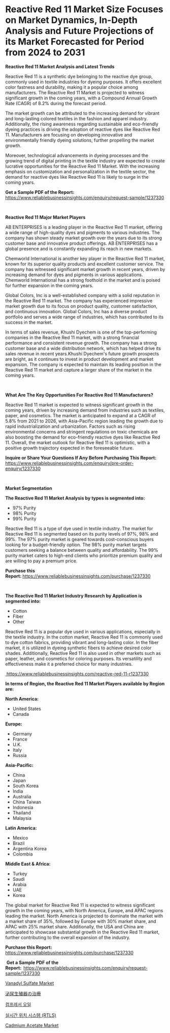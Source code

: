 <p><h1>Reactive Red 11 Market Size Focuses on Market Dynamics, In-Depth Analysis and Future Projections of its Market Forecasted for Period from 2024 to 2031</h1></p><p><strong>Reactive Red 11 Market Analysis and Latest Trends</strong></p>
<p><p>Reactive Red 11 is a synthetic dye belonging to the reactive dye group, commonly used in textile industries for dyeing purposes. It offers excellent color fastness and durability, making it a popular choice among manufacturers. The Reactive Red 11 Market is projected to witness significant growth in the coming years, with a Compound Annual Growth Rate (CAGR) of 8.2% during the forecast period.</p><p>The market growth can be attributed to the increasing demand for vibrant and long-lasting colored textiles in the fashion and apparel industry. Additionally, the rising awareness regarding sustainable and eco-friendly dyeing practices is driving the adoption of reactive dyes like Reactive Red 11. Manufacturers are focusing on developing innovative and environmentally friendly dyeing solutions, further propelling the market growth.</p><p>Moreover, technological advancements in dyeing processes and the growing trend of digital printing in the textile industry are expected to create lucrative opportunities for the Reactive Red 11 Market. With the increasing emphasis on customization and personalization in the textile sector, the demand for reactive dyes like Reactive Red 11 is likely to surge in the coming years.</p></p>
<p><strong>Get a Sample PDF of the Report:&nbsp;</strong> <a href="https://www.reliablebusinessinsights.com/enquiry/request-sample/1237330">https://www.reliablebusinessinsights.com/enquiry/request-sample/1237330</a></p>
<p>&nbsp;</p>
<p><strong>Reactive Red 11 Major Market Players</strong></p>
<p><p>AB ENTERPRISES is a leading player in the Reactive Red 11 market, offering a wide range of high-quality dyes and pigments to various industries. The company has shown steady market growth over the years due to its strong customer base and innovative product offerings. AB ENTERPRISES has a global presence and is constantly expanding its reach in new markets.</p><p>Chemworld International is another key player in the Reactive Red 11 market, known for its superior quality products and excellent customer service. The company has witnessed significant market growth in recent years, driven by increasing demand for dyes and pigments in various applications. Chemworld International has a strong foothold in the market and is poised for further expansion in the coming years.</p><p>Global Colors, Inc is a well-established company with a solid reputation in the Reactive Red 11 market. The company has experienced impressive market growth due to its focus on product quality, customer satisfaction, and continuous innovation. Global Colors, Inc has a diverse product portfolio and serves a wide range of industries, which has contributed to its success in the market.</p><p>In terms of sales revenue, Khushi Dyechem is one of the top-performing companies in the Reactive Red 11 market, with a strong financial performance and consistent revenue growth. The company has a strong customer base and a wide distribution network, which has helped drive its sales revenue in recent years.Khushi Dyechem's future growth prospects are bright, as it continues to invest in product development and market expansion. The company is expected to maintain its leading position in the Reactive Red 11 market and capture a larger share of the market in the coming years.</p></p>
<p>&nbsp;</p>
<p><strong>What Are The Key Opportunities For Reactive Red 11 Manufacturers?</strong></p>
<p><p>Reactive Red 11 market is expected to witness significant growth in the coming years, driven by increasing demand from industries such as textiles, paper, and cosmetics. The market is anticipated to expand at a CAGR of 5.8% from 2021 to 2026, with Asia-Pacific region leading the growth due to rapid industrialization and urbanization. Factors such as rising environmental concerns and stringent regulations on toxic chemicals are also boosting the demand for eco-friendly reactive dyes like Reactive Red 11. Overall, the market outlook for Reactive Red 11 is optimistic, with a positive growth trajectory expected in the foreseeable future.</p></p>
<p><strong>Inquire or Share Your Questions If Any Before Purchasing This Report:</strong> <a href="https://www.reliablebusinessinsights.com/enquiry/pre-order-enquiry/1237330">https://www.reliablebusinessinsights.com/enquiry/pre-order-enquiry/1237330</a></p>
<p>&nbsp;</p>
<p><strong>Market Segmentation</strong></p>
<p><strong>The Reactive Red 11 Market Analysis by types is segmented into:</strong></p>
<p><ul><li>97% Purity</li><li>98% Purity</li><li>99% Purity</li></ul></p>
<p><p>Reactive Red 11 is a type of dye used in textile industry. The market for Reactive Red 11 is segmented based on its purity levels of 97%, 98% and 99%. The 97% purity market is geared towards cost-conscious buyers looking for a budget-friendly option. The 98% purity market targets customers seeking a balance between quality and affordability. The 99% purity market caters to high-end clients who prioritize premium quality and are willing to pay a premium price.</p></p>
<p><strong>Purchase this Report:&nbsp;</strong><a href="https://www.reliablebusinessinsights.com/purchase/1237330">https://www.reliablebusinessinsights.com/purchase/1237330</a></p>
<p>&nbsp;</p>
<p><strong>The Reactive Red 11 Market Industry Research by Application is segmented into:</strong></p>
<p><ul><li>Cotton</li><li>Fiber</li><li>Other</li></ul></p>
<p><p>Reactive Red 11 is a popular dye used in various applications, especially in the textile industry. In the cotton market, Reactive Red 11 is commonly used to dye cotton fabrics, providing vibrant and long-lasting color. In the fiber market, it is utilized in dyeing synthetic fibers to achieve desired color shades. Additionally, Reactive Red 11 is also used in other markets such as paper, leather, and cosmetics for coloring purposes. Its versatility and effectiveness make it a preferred choice for many industries.</p></p>
<p><a href="https://www.reliablebusinessinsights.com/reactive-red-11-r1237330">&nbsp;https://www.reliablebusinessinsights.com/reactive-red-11-r1237330</a></p>
<p><strong>In terms of Region, the Reactive Red 11 Market Players available by Region are:</strong></p>
<p>
    <p> <strong> North America: </strong>
        <ul>
            <li>United States</li>
            <li>Canada</li>
        </ul>
        </p> 
    <p> <strong> Europe: </strong>
        <ul>
            <li>Germany</li>
            <li>France</li>
            <li>U.K.</li>
            <li>Italy</li>
            <li>Russia</li>
        </ul>
        </p> 
    <p> <strong> Asia-Pacific: </strong>
        <ul>
            <li>China</li>
            <li>Japan</li>
            <li>South Korea</li>
            <li>India</li>
            <li>Australia</li>
            <li>China Taiwan</li>
            <li>Indonesia</li>
            <li>Thailand</li>
            <li>Malaysia</li>
        </ul>
        </p> 
    <p> <strong> Latin America: </strong>
        <ul>
            <li>Mexico</li>
            <li>Brazil</li>
            <li>Argentina Korea</li>
            <li>Colombia</li>
        </ul>
        </p> 
    <p> <strong> Middle East & Africa: </strong>
        <ul>
            <li>Turkey</li>
            <li>Saudi</li>
            <li>Arabia</li>
            <li>UAE</li>
            <li>Korea</li>
        </ul>
    </p>
    </p>
<p><p>The global market for Reactive Red 11 is expected to witness significant growth in the coming years, with North America, Europe, and APAC regions leading the market. North America is projected to dominate the market with a market share of 35%, followed by Europe with 30% market share, and APAC with 25% market share. Additionally, the USA and China are anticipated to showcase substantial growth in the Reactive Red 11 market, further contributing to the overall expansion of the industry.</p></p>
<p><strong>Purchase this Report: </strong><a href="https://www.reliablebusinessinsights.com/purchase/1237330">https://www.reliablebusinessinsights.com/purchase/1237330</a></p>
<p>&nbsp;<strong>Get a Sample PDF of the Report:&nbsp;&nbsp;</strong><a href="https://www.reliablebusinessinsights.com/enquiry/request-sample/1237330">https://www.reliablebusinessinsights.com/enquiry/request-sample/1237330</a></p>
<p><strong></strong></p>
<p><p><a href="https://github.com/alexxisgm/Market-Research-Report-List-1/blob/main/vanadyl-sulfate-market.md">Vanadyl Sulfate Market</a></p><p><a href="https://github.com/zjkmgcs938405/Market-Research-Report-List-2/blob/main/1370747134521.md">泌尿生殖器の治療</a></p><p><a href="https://medium.com/@moulafa/%EC%BB%B4%ED%94%84%EB%A0%88%EC%84%9C-%EC%98%A4%EC%9D%BC-%EC%8B%9C%EC%9E%A5-%EA%B7%9C%EB%AA%A8-%EB%B0%8F-%EC%A0%90%EC%9C%A0%EC%9C%A8-%EB%B6%84%EC%84%9D-%EC%84%B1%EC%9E%A5-%ED%8A%B8%EB%A0%8C%EB%93%9C-%EB%B0%8F-%EC%98%88%EC%B8%A1-2024-2031-f8a2697bbd10">컴프레서 오일</a></p><p><a href="https://medium.com/@moulafa/2024%EB%85%84%EB%B6%80%ED%84%B0-2031%EB%85%84%EA%B9%8C%EC%A7%80-cagr%EB%A1%9C-%ED%99%95%EC%9E%A5%EB%90%98%EB%8A%94-%EC%8B%A4%EC%8B%9C%EA%B0%84-%EC%9C%84%EC%B9%98-%EC%8B%9C%EC%8A%A4%ED%85%9C-rtls-%EC%8B%9C%EC%9E%A5-%EA%B7%9C%EB%AA%A8%EC%97%90-%EB%8C%80%ED%95%9C-%EC%9D%B8%EC%82%AC%EC%9D%B4%ED%8A%B8-6f75d6c30e8e">실시간 위치 시스템 (RTLS)</a></p><p><a href="https://github.com/sifatuddin25/Market-Research-Report-List-1/blob/main/cadmium-acetate-market.md">Cadmium Acetate Market</a></p></p>